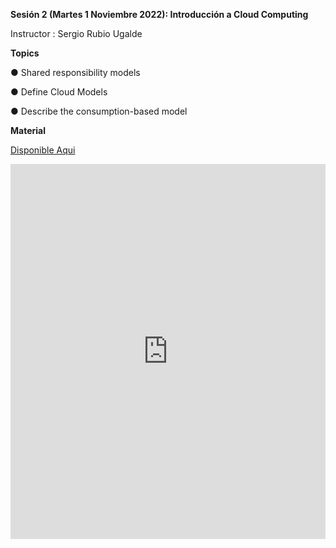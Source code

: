 **Sesión 2 (Martes 1 Noviembre 2022): Introducción a Cloud Computing**

Instructor : Sergio Rubio Ugalde

**Topics**

● Shared responsibility models

● Define Cloud Models

● Describe the consumption-based model

**Material**

[Disponible Aqui](https://docs.google.com/presentation/d/1T1VXUiAG-6JXxulu-7l79nFNxZweIU7X/edit?usp=sharing&ouid=100474492946194846003&rtpof=true&sd=true)

<iframe src='https://view.officeapps.live.com/op/embed.aspx?src=[https://github.com/wizelineacademy/GEPP-IntroToAzure-2022/files/9873865/Intro.to.Cloud.Computing.pptx]' width='100%' height='600px' frameborder='0'>


